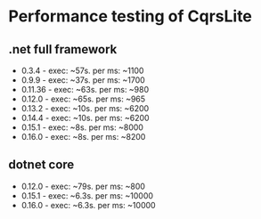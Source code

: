 ﻿# Performance testing of CqrsLite

## .net full framework
- 0.3.4   - exec: ~57s. per ms: ~1100
- 0.9.9   - exec: ~37s. per ms: ~1700
- 0.11.36 - exec: ~63s. per ms: ~980
- 0.12.0  - exec: ~65s. per ms: ~965
- 0.13.2  - exec: ~10s. per ms: ~6200
- 0.14.4  - exec: ~10s. per ms: ~6200
- 0.15.1  - exec: ~8s.  per ms: ~8000
- 0.16.0  - exec: ~8s.  per ms: ~8200

## dotnet core
- 0.12.0  - exec: ~79s. per ms: ~800
- 0.15.1  - exec: ~6.3s. per ms: ~10000
- 0.16.0  - exec: ~6.3s. per ms: ~10000